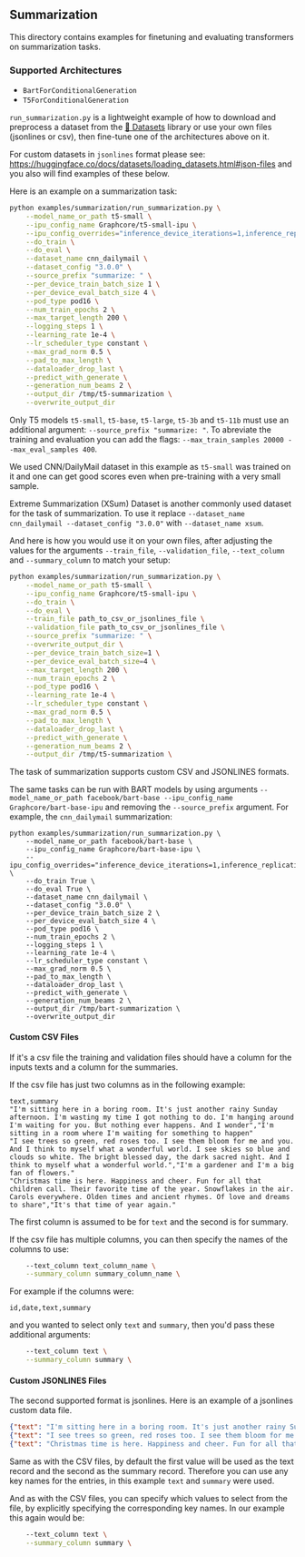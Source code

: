 <!---
Copyright 2020 The HuggingFace Team. All rights reserved.

Licensed under the Apache License, Version 2.0 (the "License");
you may not use this file except in compliance with the License.
You may obtain a copy of the License at

    http://www.apache.org/licenses/LICENSE-2.0

Unless required by applicable law or agreed to in writing, software
distributed under the License is distributed on an "AS IS" BASIS,
WITHOUT WARRANTIES OR CONDITIONS OF ANY KIND, either express or implied.
See the License for the specific language governing permissions and
limitations under the License.
-->

## Summarization

This directory contains examples for finetuning and evaluating transformers on summarization  tasks.

### Supported Architectures

- `BartForConditionalGeneration`
- `T5ForConditionalGeneration`

`run_summarization.py` is a lightweight example of how to download and preprocess a dataset from the [🤗 Datasets](https://github.com/huggingface/datasets) library or use your own files (jsonlines or csv), then fine-tune one of the architectures above on it.

For custom datasets in `jsonlines` format please see: https://huggingface.co/docs/datasets/loading_datasets.html#json-files
and you also will find examples of these below.

Here is an example on a summarization task:
```bash
python examples/summarization/run_summarization.py \
    --model_name_or_path t5-small \
    --ipu_config_name Graphcore/t5-small-ipu \
    --ipu_config_overrides="inference_device_iterations=1,inference_replication_factor=2,sharded_execution_for_inference=True,execute_encoder_on_cpu_for_generation=False" \
    --do_train \
    --do_eval \
    --dataset_name cnn_dailymail \
    --dataset_config "3.0.0" \
    --source_prefix "summarize: " \
    --per_device_train_batch_size 1 \
    --per_device_eval_batch_size 4 \
    --pod_type pod16 \
    --num_train_epochs 2 \
    --max_target_length 200 \
    --logging_steps 1 \
    --learning_rate 1e-4 \
    --lr_scheduler_type constant \
    --max_grad_norm 0.5 \
    --pad_to_max_length \
    --dataloader_drop_last \
    --predict_with_generate \
    --generation_num_beams 2 \
    --output_dir /tmp/t5-summarization \
    --overwrite_output_dir
```

Only T5 models `t5-small`, `t5-base`, `t5-large`, `t5-3b` and `t5-11b` must use an additional argument: `--source_prefix "summarize: "`. To abreviate the training and evaluation you can add the flags: `--max_train_samples 20000 --max_eval_samples 400`.

We used CNN/DailyMail dataset in this example as `t5-small` was trained on it and one can get good scores even when pre-training with a very small sample.

Extreme Summarization (XSum) Dataset is another commonly used dataset for the task of summarization. To use it replace `--dataset_name cnn_dailymail --dataset_config "3.0.0"` with  `--dataset_name xsum`.

And here is how you would use it on your own files, after adjusting the values for the arguments
`--train_file`, `--validation_file`, `--text_column` and `--summary_column` to match your setup:

```bash
python examples/summarization/run_summarization.py \
    --model_name_or_path t5-small \
    --ipu_config_name Graphcore/t5-small-ipu \
    --do_train \
    --do_eval \
    --train_file path_to_csv_or_jsonlines_file \
    --validation_file path_to_csv_or_jsonlines_file \
    --source_prefix "summarize: " \
    --overwrite_output_dir \
    --per_device_train_batch_size=1 \
    --per_device_eval_batch_size=4 \
    --max_target_length 200 \
    --num_train_epochs 2 \
    --pod_type pod16 \
    --learning_rate 1e-4 \
    --lr_scheduler_type constant \
    --max_grad_norm 0.5 \
    --pad_to_max_length \
    --dataloader_drop_last \
    --predict_with_generate \
    --generation_num_beams 2 \
    --output_dir /tmp/t5-summarization \
```

The task of summarization supports custom CSV and JSONLINES formats.

The same tasks can be run with BART models by using arguments `--model_name_or_path facebook/bart-base --ipu_config_name Graphcore/bart-base-ipu` and removing the `--source_prefix` argument. For example, the `cnn_dailymail` summarization:

```
python examples/summarization/run_summarization.py \
    --model_name_or_path facebook/bart-base \
    --ipu_config_name Graphcore/bart-base-ipu \
    --ipu_config_overrides="inference_device_iterations=1,inference_replication_factor=2,sharded_execution_for_inference=True,execute_encoder_on_cpu_for_generation=False" \
    --do_train True \
    --do_eval True \
    --dataset_name cnn_dailymail \
    --dataset_config "3.0.0" \
    --per_device_train_batch_size 2 \
    --per_device_eval_batch_size 4 \
    --pod_type pod16 \
    --num_train_epochs 2 \
    --logging_steps 1 \
    --learning_rate 1e-4 \
    --lr_scheduler_type constant \
    --max_grad_norm 0.5 \
    --pad_to_max_length \
    --dataloader_drop_last \
    --predict_with_generate \
    --generation_num_beams 2 \
    --output_dir /tmp/bart-summarization \
    --overwrite_output_dir
```

#### Custom CSV Files

If it's a csv file the training and validation files should have a column for the inputs texts and a column for the summaries.

If the csv file has just two columns as in the following example:

```csv
text,summary
"I'm sitting here in a boring room. It's just another rainy Sunday afternoon. I'm wasting my time I got nothing to do. I'm hanging around I'm waiting for you. But nothing ever happens. And I wonder","I'm sitting in a room where I'm waiting for something to happen"
"I see trees so green, red roses too. I see them bloom for me and you. And I think to myself what a wonderful world. I see skies so blue and clouds so white. The bright blessed day, the dark sacred night. And I think to myself what a wonderful world.","I'm a gardener and I'm a big fan of flowers."
"Christmas time is here. Happiness and cheer. Fun for all that children call. Their favorite time of the year. Snowflakes in the air. Carols everywhere. Olden times and ancient rhymes. Of love and dreams to share","It's that time of year again."
```

The first column is assumed to be for `text` and the second is for summary.

If the csv file has multiple columns, you can then specify the names of the columns to use:

```bash
    --text_column text_column_name \
    --summary_column summary_column_name \
```

For example if the columns were:

```csv
id,date,text,summary
```

and you wanted to select only `text` and `summary`, then you'd pass these additional arguments:

```bash
    --text_column text \
    --summary_column summary \
```

#### Custom JSONLINES Files

The second supported format is jsonlines. Here is an example of a jsonlines custom data file.


```json
{"text": "I'm sitting here in a boring room. It's just another rainy Sunday afternoon. I'm wasting my time I got nothing to do. I'm hanging around I'm waiting for you. But nothing ever happens. And I wonder", "summary": "I'm sitting in a room where I'm waiting for something to happen"}
{"text": "I see trees so green, red roses too. I see them bloom for me and you. And I think to myself what a wonderful world. I see skies so blue and clouds so white. The bright blessed day, the dark sacred night. And I think to myself what a wonderful world.", "summary": "I'm a gardener and I'm a big fan of flowers."}
{"text": "Christmas time is here. Happiness and cheer. Fun for all that children call. Their favorite time of the year. Snowflakes in the air. Carols everywhere. Olden times and ancient rhymes. Of love and dreams to share", "summary": "It's that time of year again."}
```

Same as with the CSV files, by default the first value will be used as the text record and the second as the summary record. Therefore you can use any key names for the entries, in this example `text` and `summary` were used.

And as with the CSV files, you can specify which values to select from the file, by explicitly specifying the corresponding key names. In our example this again would be:

```bash
    --text_column text \
    --summary_column summary \
```
